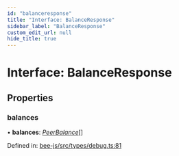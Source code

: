 ```yaml
---
id: "balanceresponse"
title: "Interface: BalanceResponse"
sidebar_label: "BalanceResponse"
custom_edit_url: null
hide_title: true
---
```


# Interface: BalanceResponse

## Properties

### balances

• **balances**: [*PeerBalance*](peerbalance.md)[]

Defined in: [bee-js/src/types/debug.ts:81](https://github.com/ethersphere/bee-js/blob/7260ee1/src/types/debug.ts#L81)
